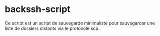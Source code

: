 # backssh-script
Ce script est un script de sauvegarde minimaliste pour sauvegarder une liste de dossiers distants via le protocole scp.
